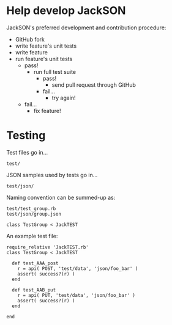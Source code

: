 # Help develop JackSON
JackSON's preferred development and contribution procedure:

* GitHub fork
* write feature's unit tests
* write feature
* run feature's unit tests
	* pass!
		* run full test suite
			* pass!
				* send pull request through GitHub
			* fail...
				* try again!
	* fail...
		* fix feature!

# Testing
Test files go in...

	test/

JSON samples used by tests go in...

	test/json/

Naming convention can be summed-up as:

	test/test_group.rb
	test/json/group.json

	class TestGroup < JackTEST

An example test file:

	require_relative 'JackTEST.rb'
	class TestGroup < JackTEST
	
	  def test_AAA_post
	    r = api( POST, 'test/data', 'json/foo_bar' )
	    assert( success?(r) )
	  end
	  
	  def test_AAB_put
	    r = api( PUT, 'test/data', 'json/foo_bar' )
	    assert( success?(r) )
	  end
	  
    end

